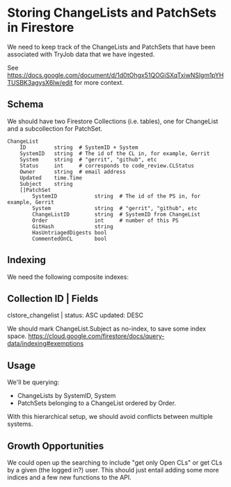 Storing ChangeLists and PatchSets in Firestore
==============================================

We need to keep track of the ChangeLists and PatchSets that have been associated
with TryJob data that we have ingested.

See https://docs.google.com/document/d/1d0tOhgx51QOGiSXqTxiwNSlgm1pYHTUSBK3agysX6Iw/edit
for more context.

Schema
------

We should have two Firestore Collections (i.e. tables), one for ChangeList
and a subcollection for PatchSet.

	ChangeList
		ID         string  # SystemID + System
		SystemID   string  # The id of the CL in, for example, Gerrit
		System     string  # "gerrit", "github", etc
		Status     int     # corresponds to code_review.CLStatus
		Owner      string  # email address
		Updated    time.Time
		Subject    string
		[]PatchSet
			SystemID            string  # The id of the PS in, for example, Gerrit
			System              string  # "gerrit", "github", etc
			ChangeListID        string  # SystemID from ChangeList
			Order               int     # number of this PS
			GitHash             string
			HasUntriagedDigests bool
			CommentedOnCL       bool

Indexing
--------
We need the following composite indexes:

Collection ID              | Fields
------------------------------------------------------------------
clstore_changelist         | status: ASC updated: DESC


We should mark ChangeList.Subject as no-index, to save some index space.
<https://cloud.google.com/firestore/docs/query-data/indexing#exemptions>

Usage
-----
We'll be querying:
 - ChangeLists by SystemID, System
 - PatchSets belonging to a ChangeList ordered by Order.

With this hierarchical setup, we should avoid conflicts
between multiple systems.

Growth Opportunities
-------------------

We could open up the searching to include "get only Open CLs" or get CLs by
a given (the logged in?) user.  This should just entail adding some more
indices and a few new functions to the API.